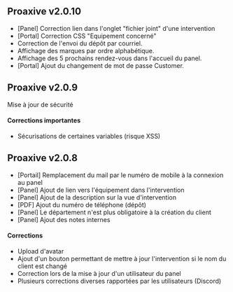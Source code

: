 ## Proaxive v2.0.10
- [Panel] Correction lien dans l'onglet "fichier joint" d'une intervention
- [Portal] Correction CSS "Equipement concerné"
- Correction de l'envoi du dépôt par courriel.
- Affichage des marques par ordre alphabétique.
- Affichage des 5 prochains rendez-vous dans l'accueil du panel.
- [Portal] Ajout du changement de mot de passe Customer.
## Proaxive v2.0.9
Mise à jour de sécurité
#### Corrections importantes
- Sécurisations de certaines variables (risque XSS)
## Proaxive v2.0.8
- [Portail] Remplacement du mail par le numéro de mobile à la connexion au panel
- [Panel] Ajout de lien vers l'équipement dans l'intervention
- [Panel] Ajout de la description sur la vue d'intervention
- [PDF] Ajout du numéro de téléphone (dépôt)
- [Panel] Le département n'est plus obligatoire à la création du client
- [Panel] Ajout des notes internes
#### Corrections
- Upload d'avatar
- Ajout d'un bouton permettant de mettre à jour l'intervention si le nom du client est changé
- Correction lors de la mise à jour d'un utilisateur du panel
- Plusieurs corrections diverses rapportées par les utilisateurs (Discord)